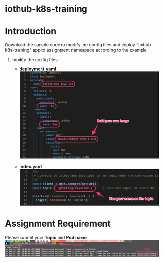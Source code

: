 # iothub-k8s-training

# Introduction
Download the sample code to modify the config files and deploy "Iothub-k8s-training" app to assignment namespace according to the example

1. modify the config files
    - **deployment.yaml**
![deployment](./img/deployment.png)

    - **index.yaml**
![index](./img/index.png)

# Assignment Requirement

Please submit your **Topic** and **Pod name**
![iot-hub](./img/iot-hub.png)
